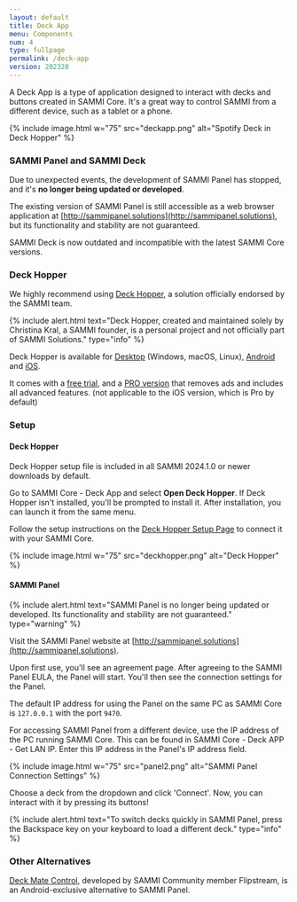 ```yaml
---
layout: default
title: Deck App
menu: Components
num: 4
type: fullpage
permalink: /deck-app
version: 202320
---
```


A Deck App is a type of application designed to interact with decks and buttons created in SAMMI Core. It's a great way to control SAMMI from a different device, such as a tablet or a phone. 

{% include image.html w="75" src="deckapp.png" alt="Spotify Deck in Deck Hopper" %}

### SAMMI Panel and SAMMI Deck
Due to unexpected events, the development of SAMMI Panel has stopped, and it's **no longer being updated or developed**.  

The existing version of SAMMI Panel is still accessible as a web browser application at [http://sammipanel.solutions](http://sammipanel.solutions), but its functionality and stability are not guaranteed.

SAMMI Deck is now outdated and incompatible with the latest SAMMI Core versions. 

### Deck Hopper
We highly recommend using [Deck Hopper](https://christinak.ca/deckhopper/), a solution officially endorsed by the SAMMI team. 

{% include alert.html text="Deck Hopper, created and maintained solely by Christina Kral, a SAMMI founder, is a personal project and not officially part of SAMMI Solutions." type="info" %} 

Deck Hopper is available for [Desktop](https://christinak.itch.io/deck-hopper) (Windows, macOS, Linux), [Android](https://play.google.com/store/apps/details?id=ca.christinak.DeckHopper) and [iOS](https://apps.apple.com/us/app/deck-hopper/id6746429701).

It comes with a [free trial](https://christinak.ca/deckhopper/download), and a [PRO version](https://christinak.ca/deckhopper/upgrade) that removes ads and includes all advanced features. (not applicable to the iOS version, which is Pro by default)

### Setup 

#### Deck Hopper
Deck Hopper setup file is included in all SAMMI 2024.1.0 or newer downloads by default.  

Go to SAMMI Core - Deck App and select **Open Deck Hopper**. If Deck Hopper isn't installed, you'll be prompted to install it. After installation, you can launch it from the same menu. 

Follow the setup instructions on the [Deck Hopper Setup Page](https://christinak.ca/deckhopper/setup#initialSetup) to connect it with your SAMMI Core. 

{% include image.html w="75" src="deckhopper.png" alt="Deck Hopper" %}

#### SAMMI Panel

{% include alert.html text="SAMMI Panel is no longer being updated or developed. Its functionality and stability are not guaranteed." type="warning" %}

Visit the SAMMI Panel website at [http://sammipanel.solutions](http://sammipanel.solutions). 

Upon first use, you'll see an agreement page. After agreeing to the SAMMI Panel EULA, the Panel will start. You'll then see the connection settings for the Panel. 

The default IP address for using the Panel on the same PC as SAMMI Core is `127.0.0.1` with the port `9470`.

For accessing SAMMI Panel from a different device, use the IP address of the PC running SAMMI Core. This can be found in SAMMI Core - Deck APP - Get LAN IP. Enter this IP address in the Panel's IP address field. 

{% include image.html w="75" src="panel2.png" alt="SAMMI Panel Connection Settings" %}

Choose a deck from the dropdown and click 'Connect'. Now, you can interact with it by pressing its buttons!

{% include alert.html text="To switch decks quickly in SAMMI Panel, press the Backspace key on your keyboard to load a different deck." type="info" %} 

### Other Alternatives

[Deck Mate Control](https://play.google.com/store/apps/details?id=com.flipstream.android.deckmatecontrol&pli=1), developed by SAMMI Community member Flipstream, is an Android-exclusive alternative to SAMMI Panel. 
